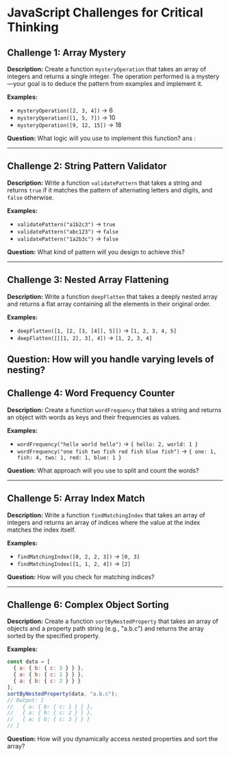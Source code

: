 # JavaScript Challenges for Critical Thinking

## Challenge 1: Array Mystery

**Description:**
Create a function `mysteryOperation` that takes an array of integers and returns a single integer. The operation performed is a mystery—your goal is to deduce the pattern from examples and implement it.

**Examples:**

- `mysteryOperation([2, 3, 4])` → 6
- `mysteryOperation([1, 5, 7])` → 10
- `mysteryOperation([9, 12, 15])` → 18

**Question:**
What logic will you use to implement this function?
ans : 

---

## Challenge 2: String Pattern Validator

**Description:**
Write a function `validatePattern` that takes a string and returns `true` if it matches the pattern of alternating letters and digits, and `false` otherwise.

**Examples:**

- `validatePattern("a1b2c3")` → `true`
- `validatePattern("abc123")` → `false`
- `validatePattern("1a2b3c")` → `false`

**Question:**
What kind of pattern will you design to achieve this?

---

## Challenge 3: Nested Array Flattening

**Description:**
Write a function `deepFlatten` that takes a deeply nested array and returns a flat array containing all the elements in their original order.

**Examples:**

- `deepFlatten([1, [2, [3, [4]], 5]])` → `[1, 2, 3, 4, 5]`
- `deepFlatten([[[1, 2], 3], 4])` → `[1, 2, 3, 4]`

**Question:**
How will you handle varying levels of nesting?
---

## Challenge 4: Word Frequency Counter

**Description:**
Create a function `wordFrequency` that takes a string and returns an object with words as keys and their frequencies as values.

**Examples:**

- `wordFrequency("hello world hello")` → `{ hello: 2, world: 1 }`
- `wordFrequency("one fish two fish red fish blue fish")` → `{ one: 1, fish: 4, two: 1, red: 1, blue: 1 }`

**Question:**
What approach will you use to split and count the words?

---

## Challenge 5: Array Index Match

**Description:**
Write a function `findMatchingIndex` that takes an array of integers and returns an array of indices where the value at the index matches the index itself.

**Examples:**

- `findMatchingIndex([0, 2, 2, 3])` → `[0, 3]`
- `findMatchingIndex([1, 1, 2, 4])` → `[2]`

**Question:**
How will you check for matching indices?

---

## Challenge 6: Complex Object Sorting

**Description:**
Create a function `sortByNestedProperty` that takes an array of objects and a property path string (e.g., "a.b.c") and returns the array sorted by the specified property.

**Examples:**

```javascript
const data = [
  { a: { b: { c: 3 } } },
  { a: { b: { c: 1 } } },
  { a: { b: { c: 2 } } }
];
sortByNestedProperty(data, "a.b.c");
// Output: [
//   { a: { b: { c: 1 } } },
//   { a: { b: { c: 2 } } },
//   { a: { b: { c: 3 } } }
// ]
```

**Question:**
How will you dynamically access nested properties and sort the array?